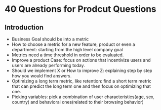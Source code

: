 # 40 Questions for Prodcut Questions

## Introduction

* Business Goal should be into a metric
* How to choose a metric for a new feature, product or even a department: starting from the high level company goal
* Metrics need a time threshold in order to be evaluated.
* Improve a product Case: focus on actions that incentivize users and users are already performing today.
* Should we implement X or How to improve Z: explaining step by step how you would find answers.
* Optimizing a long term metric, like retention: find a short term metric that can predict the long term one and then focus on optimizing that one.
* Picking variables: pick a combination of user characteristics(age, sex, country) and behavioral ones(related to their browsing behavior)

